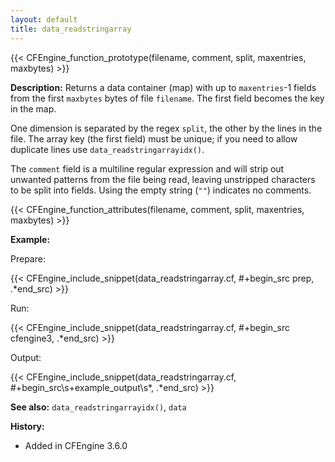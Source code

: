 ```yaml
---
layout: default
title: data_readstringarray
---
```


{{< CFEngine_function_prototype(filename, comment, split, maxentries, maxbytes) >}}

**Description:** Returns a data container (map) with up to
`maxentries`-1 fields from the first `maxbytes` bytes of file
`filename`. The first field becomes the key in the map.

One dimension is separated by the regex `split`, the other by the
lines in the file. The array key (the first field) must be unique; if
you need to allow duplicate lines use `data_readstringarrayidx()`.

The `comment` field is a multiline regular expression and will strip out
unwanted patterns from the file being read, leaving unstripped characters to be
split into fields. Using the empty string (`""`) indicates no comments.

{{< CFEngine_function_attributes(filename, comment, split, maxentries, maxbytes) >}}

**Example:**

Prepare:

{{< CFEngine_include_snippet(data_readstringarray.cf, #\+begin_src prep, .*end_src) >}}

Run:

{{< CFEngine_include_snippet(data_readstringarray.cf, #\+begin_src cfengine3, .*end_src) >}}

Output:

{{< CFEngine_include_snippet(data_readstringarray.cf, #\+begin_src\s+example_output\s*, .*end_src) >}}

**See also:** `data_readstringarrayidx()`, `data`

**History:**

- Added in CFEngine 3.6.0
